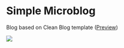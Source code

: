# Simple Microblog
Blog based on Clean Blog template ([Preview](http://imgur.com/kRiysCm))

![](http://i.imgur.com/Tg4tTE3.jpg)
